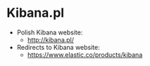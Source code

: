 # Kibana.pl

* Polish Kibana website:
  * http://kibana.pl/
* Redirects to Kibana website:
  * https://www.elastic.co/products/kibana
